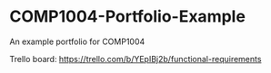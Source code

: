 # COMP1004-Portfolio-Example
An example portfolio for COMP1004

Trello board:
https://trello.com/b/YEpIBj2b/functional-requirements
